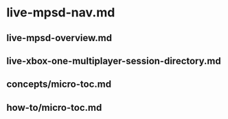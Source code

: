 # live-mpsd-nav.md

## live-mpsd-overview.md

## live-xbox-one-multiplayer-session-directory.md

## concepts/micro-toc.md

## how-to/micro-toc.md
